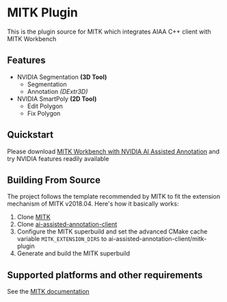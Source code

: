 # MITK Plugin
This is the plugin source for MITK which integrates AIAA C++ client with MITK Workbench

## Features
 - NVIDIA Segmentation **(3D Tool)**
   * Segmentation
   * Annotation *(DExtr3D)*
 - NVIDIA SmartPoly **(2D Tool)**
   * Edit Polygon
   * Fix Polygon

## Quickstart
Please download [MITK Workbench with NVIDIA AI Assisted Annotation](http://mitk.org/wiki/Downloads) and try NVIDIA features readily available

## Building From Source
The project follows the template recommended by MITK to fit the extension mechanism of MITK v2018.04. 
Here's how it basically works:

1. Clone [MITK](https://phabricator.mitk.org/source/mitk/)
2. Clone [ai-assisted-annotation-client](https://github.com/NVIDIA/ai-assisted-annotation-client)
3. Configure the MITK superbuild and set the advanced CMake cache variable `MITK_EXTENSION_DIRS` to ai-assisted-annotation-client/mitk-plugin
4. Generate and build the MITK superbuild

## Supported platforms and other requirements
See the [MITK documentation](http://docs.mitk.org/2018.04/)
